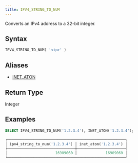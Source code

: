 ```yaml
---
title: IPV4_STRING_TO_NUM
---
```


Converts an IPv4 address to a 32-bit integer.

## Syntax

```sql
IPV4_STRING_TO_NUM( '<ip>' )
```

## Aliases

- [INET_ATON](inet-aton.md)

## Return Type

Integer

## Examples

```sql
SELECT IPV4_STRING_TO_NUM('1.2.3.4'), INET_ATON('1.2.3.4');

┌──────────────────────────────────────────────────────┐
│ ipv4_string_to_num('1.2.3.4') │ inet_aton('1.2.3.4') │
├───────────────────────────────┼──────────────────────┤
│                      16909060 │             16909060 │
└──────────────────────────────────────────────────────┘
```
